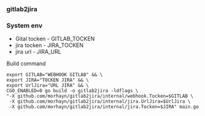 ### gitlab2jira
### System env
- Gital tocken - GITLAB_TOCKEN
- jira tocken - JIRA_TOCKEN
- jira url - JIRA_URL

Build command
```
export GITLAB="WEBHOOK GITLAB" && \
export JIRA="TOCKEN JIRA" && \
export UrlJira="URL JIRA" && \
CGO_ENABLED=0 go build -o gitlab2jira -ldflags \
"-X github.com/morhayn/gitlab2jira/internal/webhook.Tocken=$GITLAB \
 -X github.com/morhayn/gitlab2jira/internal/jira.UrlJira=$UrlJira \
 -X github.com/morhayn/gitlab2jira/internal/jira.Tocken=$JIRA" main.go
 ```